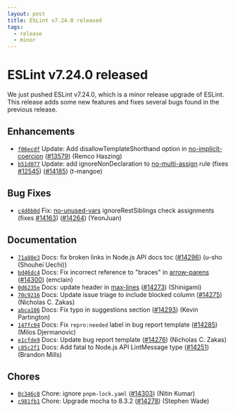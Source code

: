 ```yaml
---
layout: post
title: ESLint v7.24.0 released
tags:
  - release
  - minor
---
```

# ESLint v7.24.0 released

We just pushed ESLint v7.24.0, which is a minor release upgrade of ESLint. This release adds some new features and fixes several bugs found in the previous release.










## Enhancements


* [`f06ecdf`](https://github.com/eslint/eslint/commit/f06ecdf78b6d6f366434d73a6acfe7041d575223) Update: Add disallowTemplateShorthand option in [no-implicit-coercion](/docs/rules/no-implicit-coercion) ([#13579](https://github.com/eslint/eslint/issues/13579)) (Remco Haszing)
* [`b51d077`](https://github.com/eslint/eslint/commit/b51d0778d76c2aa27578caca3ea82c867dced3e4) Update: add ignoreNonDeclaration to [no-multi-assign](/docs/rules/no-multi-assign) rule (fixes [#12545](https://github.com/eslint/eslint/issues/12545)) ([#14185](https://github.com/eslint/eslint/issues/14185)) (t-mangoe)




## Bug Fixes


* [`c4d8b0d`](https://github.com/eslint/eslint/commit/c4d8b0db62b859e721105d4bc0f4044ce346995e) Fix: [no-unused-vars](/docs/rules/no-unused-vars) ignoreRestSiblings check assignments (fixes [#14163](https://github.com/eslint/eslint/issues/14163)) ([#14264](https://github.com/eslint/eslint/issues/14264)) (YeonJuan)




## Documentation


* [`71a80e3`](https://github.com/eslint/eslint/commit/71a80e38aab2dada01b808ed43d9b0e806d863c4) Docs: fix broken links in Node.js API docs toc ([#14296](https://github.com/eslint/eslint/issues/14296)) (u-sho (Shouhei Uechi))
* [`bd46dc4`](https://github.com/eslint/eslint/commit/bd46dc4647faa4c3bbb5f60d4c00616a64081398) Docs: Fix incorrect reference to "braces" in [arrow-parens](/docs/rules/arrow-parens) ([#14300](https://github.com/eslint/eslint/issues/14300)) (emclain)
* [`0d6235e`](https://github.com/eslint/eslint/commit/0d6235ea201b8b90761ee69bb4d46ae18899c28d) Docs: update header in [max-lines](/docs/rules/max-lines) ([#14273](https://github.com/eslint/eslint/issues/14273)) (Shinigami)
* [`70c9216`](https://github.com/eslint/eslint/commit/70c92164017238e329e3a2d1654a0227b8f953f7) Docs: Update issue triage to include blocked column ([#14275](https://github.com/eslint/eslint/issues/14275)) (Nicholas C. Zakas)
* [`abca186`](https://github.com/eslint/eslint/commit/abca186a845200fd7728c4e5f220973e640054f9) Docs: Fix typo in suggestions section ([#14293](https://github.com/eslint/eslint/issues/14293)) (Kevin Partington)
* [`147fc04`](https://github.com/eslint/eslint/commit/147fc045e699811fab33dddf77498324ddf7e9d6) Docs: Fix `repro:needed` label in bug report template ([#14285](https://github.com/eslint/eslint/issues/14285)) (Milos Djermanovic)
* [`e1cfde9`](https://github.com/eslint/eslint/commit/e1cfde93eec71a15c2df1ad660a7a6171204ba80) Docs: Update bug report template ([#14276](https://github.com/eslint/eslint/issues/14276)) (Nicholas C. Zakas)
* [`c85c2f1`](https://github.com/eslint/eslint/commit/c85c2f1138a9e952655f19ee780ab0c8e35431a8) Docs: Add fatal to Node.js API LintMessage type ([#14251](https://github.com/eslint/eslint/issues/14251)) (Brandon Mills)








## Chores


* [`0c346c8`](https://github.com/eslint/eslint/commit/0c346c87fa83c6d1184fdafb9c0748c2e15a423d) Chore: ignore `pnpm-lock.yaml` ([#14303](https://github.com/eslint/eslint/issues/14303)) (Nitin Kumar)
* [`c981fb1`](https://github.com/eslint/eslint/commit/c981fb1994cd04914042ced1980aa86b68ba7be9) Chore: Upgrade mocha to 8.3.2 ([#14278](https://github.com/eslint/eslint/issues/14278)) (Stephen Wade)


